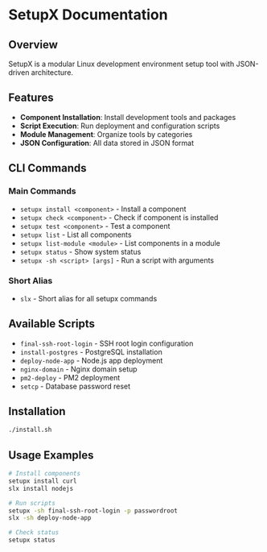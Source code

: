 # SetupX Documentation

## Overview
SetupX is a modular Linux development environment setup tool with JSON-driven architecture.

## Features
- **Component Installation**: Install development tools and packages
- **Script Execution**: Run deployment and configuration scripts
- **Module Management**: Organize tools by categories
- **JSON Configuration**: All data stored in JSON format

## CLI Commands

### Main Commands
- `setupx install <component>` - Install a component
- `setupx check <component>` - Check if component is installed
- `setupx test <component>` - Test a component
- `setupx list` - List all components
- `setupx list-module <module>` - List components in a module
- `setupx status` - Show system status
- `setupx -sh <script> [args]` - Run a script with arguments

### Short Alias
- `slx` - Short alias for all setupx commands

## Available Scripts
- `final-ssh-root-login` - SSH root login configuration
- `install-postgres` - PostgreSQL installation
- `deploy-node-app` - Node.js app deployment
- `nginx-domain` - Nginx domain setup
- `pm2-deploy` - PM2 deployment
- `setcp` - Database password reset

## Installation
```bash
./install.sh
```

## Usage Examples
```bash
# Install components
setupx install curl
slx install nodejs

# Run scripts
setupx -sh final-ssh-root-login -p passwordroot
slx -sh deploy-node-app

# Check status
setupx status
```
